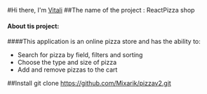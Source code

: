 #Hi there, I'm <a href="https://github.com/Mixarik" target="_blank">Vitali</a>
##The name of the project : ReactPizza shop

<h4>About tis project:</h4>

####This application is an online pizza store and has the ability to:
<ul>
    <li>Search for pizza by field, filters and sorting</li>
    <li>Choose the type and size of pizza</li>
    <li>Add and remove pizzas to the cart</li>
</ul>

##Install
    git clone https://github.com/Mixarik/pizzav2.git  
